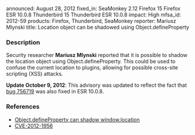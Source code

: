 announced: August 28, 2012
fixed_in: SeaMonkey 2.12
          Firefox 15
          Firefox ESR 10.0.8
          Thunderbird 15
          Thunderbird ESR 10.0.8
impact: High
mfsa_id: 2012-59
products: Firefox, Thunderbird, SeaMonkey
reporter: Mariusz Mlynski
title: Location object can be shadowed using Object.defineProperty

<h3>Description</h3>

<p>Security researcher <strong>Mariusz Mlynski</strong> reported that it is possible to shadow the location object using Object.defineProperty. This could be used to confuse the current location to plugins, allowing for possible cross-site scripting (XSS) attacks.
</p>

<p><strong>Update October 9, 2012</strong>: This advisory was updated to reflect the fact that <a href="&lt;a href=" https:="">bug 756719</a> was also fixed in ESR 10.0.8.


</p><h3>References</h3>

<ul>
  <li><a href="https://bugzilla.mozilla.org/show_bug.cgi?id=756719">
      Object.defineProperty can shadow window.location</a></li>
  <li><a href="http://cve.mitre.org/cgi-bin/cvename.cgi?name=CVE-2012-1956" class="ex-ref">CVE-2012-1956</a></li>
</ul>



